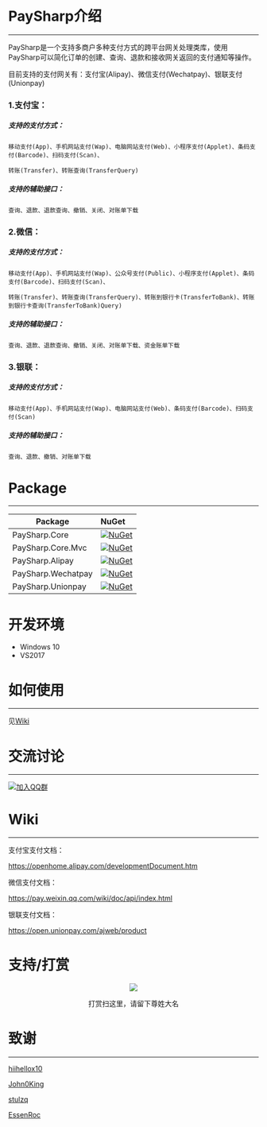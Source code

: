 # PaySharp介绍
---

PaySharp是一个支持多商户多种支付方式的跨平台网关处理类库，使用PaySharp可以简化订单的创建、查询、退款和接收网关返回的支付通知等操作。

目前支持的支付网关有：支付宝(Alipay)、微信支付(Wechatpay)、银联支付(Unionpay)

### 1.支付宝：

##### 支持的支付方式：

	移动支付(App)、手机网站支付(Wap)、电脑网站支付(Web)、小程序支付(Applet)、条码支付(Barcode)、扫码支付(Scan)、
	
	转账(Transfer)、转账查询(TransferQuery)

##### 支持的辅助接口：

	查询、退款、退款查询、撤销、关闭、对账单下载

### 2.微信：

##### 支持的支付方式：
		
	移动支付(App)、手机网站支付(Wap)、公众号支付(Public)、小程序支付(Applet)、条码支付(Barcode)、扫码支付(Scan)、
	
	转账(Transfer)、转账查询(TransferQuery)、转账到银行卡(TransferToBank)、转账到银行卡查询(TransferToBank)Query)

##### 支持的辅助接口：
		
	查询、退款、退款查询、撤销、关闭、对账单下载、资金账单下载
			
### 3.银联：

##### 支持的支付方式：
		
	移动支付(App)、手机网站支付(Wap)、电脑网站支付(Web)、条码支付(Barcode)、扫码支付(Scan)

##### 支持的辅助接口：
		
	查询、退款、撤销、对账单下载

# Package
---

Package  | NuGet 
-------- | :------------ 
PaySharp.Core		| [![NuGet](https://img.shields.io/nuget/v/PaySharp.Core.svg)](https://www.nuget.org/packages/PaySharp.Core)
PaySharp.Core.Mvc		| [![NuGet](https://img.shields.io/nuget/v/PaySharp.Core.Mvc.svg)](https://www.nuget.org/packages/PaySharp.Core.Mvc)
PaySharp.Alipay		| [![NuGet](https://img.shields.io/nuget/v/PaySharp.Alipay.svg)](https://www.nuget.org/packages/PaySharp.Alipay)
PaySharp.Wechatpay	| [![NuGet](https://img.shields.io/nuget/v/PaySharp.Wechatpay.svg)](https://www.nuget.org/packages/PaySharp.Wechatpay)
PaySharp.Unionpay	| [![NuGet](https://img.shields.io/nuget/v/PaySharp.Unionpay.svg)](https://www.nuget.org/packages/PaySharp.Unionpay)

# 开发环境
* Windows 10
* VS2017

# 如何使用
---

见[Wiki](https://github.com/Varorbc/PaySharp/wiki)

# 交流讨论
---

[![加入QQ群](http://pub.idqqimg.com/wpa/images/group.png)](http://shang.qq.com/wpa/qunwpa?idkey=5d2538328d53d0610188d9dc4a62a7b51e50fe56ad1b35ca9e96308507eb09a7)

# Wiki
---

支付宝支付文档：

https://openhome.alipay.com/developmentDocument.htm

微信支付文档：

https://pay.weixin.qq.com/wiki/doc/api/index.html

银联支付文档：

https://open.unionpay.com/ajweb/product

# 支持/打赏

<p align="center">
    <img src="https://github.com/Varorbc/PaySharp/blob/2.0.0-alpha/reward.jpg">
    <p align="center">打赏扫这里，请留下尊姓大名</p>
</p>

# 致谢
---

[hiihellox10](https://github.com/hiihellox10)

[John0King](https://github.com/John0King)

[stulzq](https://github.com/stulzq)

[EssenRoc](https://github.com/EssenRoc)
